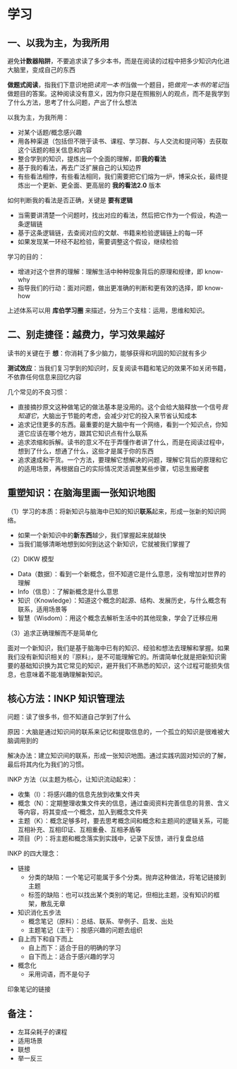 # 学习

## 一、以我为主，为我所用

避免**计数器陷阱**，不要追求读了多少本书，而是在阅读的过程中把多少知识内化进大脑里，变成自己的东西

**做题式阅读**，指我们下意识地把*读完一本书*当做一个题目，把*做完一本书的笔记*当做题目的答案。这种阅读没有意义，因为你只是在照搬别人的观点，而不是我学到了什么方法，思考了什么问题，产出了什么想法

以我为主，为我所用：
- 对某个话题/概念感兴趣
- 用各种渠道（包括但不限于读书、课程、学习群、与人交流和提问等）去获取这个话题的相关信息和内容
- 整合学到的知识，提炼出一个全面的理解，即**我的看法**
- 基于我的看法，再去广泛扩展自己的认知边界
- 有些看法相悖，有些看法相同，我们需要把它们熔为一炉，博采众长，最终提炼出一个更新、更全面、更高层的 **我的看法2.0** 版本

如何判断我的看法是否正确，关键是 **要有逻辑**

- 当需要讲清楚一个问题时，找出对应的看法，然后把它作为一个假设，构造一条逻辑链
- 基于这条逻辑链，去查阅对应的文献、书籍来检验逻辑链上的每一环
- 如果发现某一环经不起检验，需要调整这个假设，继续检验

学习的目的：

- 增进对这个世界的理解：理解生活中种种现象背后的原理和规律，即 know-why
- 指导我们的行动：面对问题，做出更准确的判断和更有效的选择，即 know-how

上述体系可以用 **库伯学习圈** 来描述，分为三个支柱：运用，思维和知识。

## 二、别走捷径：越费力，学习效果越好

读书的关键在于 **想**：你消耗了多少脑力，能够获得和巩固的知识就有多少

**测试效应**：当我们复习学到的知识时，反复阅读书籍和笔记的效果不如关闭书籍，不依靠任何信息来回忆内容

几个常见的不良习惯：

- 直接摘抄原文这种做笔记的做法基本是没用的。这个会给大脑释放一个信号*我知道它*，大脑出于节能的考虑，会减少对它的投入来节省认知成本
- 追求记住更多的东西。最重要的是大脑中有一个网络，看到一个知识点，你知道它应该在哪个地方，跟其它知识点有什么联系
- 追求浓缩和拆解。读书的意义不在于弄懂作者讲了什么，而是在阅读过程中，想到了什么，想通了什么，这些才是属于你的东西
- 追求速成和干货。一个方法，要理解它想解决的问题，理解它背后的原理和它的适用场景，再根据自己的实际情况灵活调整某些步骤，切忌生搬硬套

## 重塑知识：在脑海里画一张知识地图

（1）学习的本质：将新知识与脑海中已知的知识**联系**起来，形成一张新的知识网络。

- 如果一个新知识中的**新东西**越少，我们掌握起来就越快
- 当我们能够清晰地想到如何到达这个新知识，它就被我们掌握了

（2）DIKW 模型

- Data（数据）：看到一个新概念，但不知道它是什么意思，没有增加对世界的理解
- Info（信息）：了解新概念是什么意思
- 知识（Knowledge）：知道这个概念的起源、结构、发展历史，与什么概念有联系，适用场景等
- 智慧（Wisdom）：用这个概念去解析生活中的其他现象，学会了迁移应用

（3）追求正确理解而不是简单化

面对一个新知识，我们是基于脑海中已有的知识、经验和想法去理解和掌握。如果我们没有新知识相关的『原料』，是不可能理解它的。所谓简单化就是把新知识需要的基础知识换为其它常见的知识，避开我们不熟悉的知识，这个过程可能损失信息，也意味着不能准确理解新知识。

## 核心方法：INKP 知识管理法

问题：读了很多书，但不知道自己学到了什么

原因：大脑是通过知识间的联系来记忆和提取信息的，一个孤立的知识是很难被大脑调用到的

解决办法：建立知识间的联系，形成一张知识地图。通过实践巩固对知识的了解，最后将其内化为我们的习惯。

INKP 方法（以主题为核心，让知识流动起来）：

- 收集（I）：将感兴趣的信息先放到收集文件夹
- 概念（N）：定期整理收集文件夹的信息，通过查阅资料完善信息的背景、含义等内容，将其变成一个概念，加入到概念文件夹
- 主题（K）：概念足够多时，要去思考概念间和概念和主题间的逻辑关系，可能互相补充、互相印证、互相重叠、互相矛盾等
- 项目（P）：将主题和概念落实到实践中，记录下反馈，进行复盘总结

INKP 的四大理念：

- 链接
  - 分类的缺陷：一个笔记可能属于多个分类。抛弃这种做法，将笔记链接到主题
  - 标签的缺陷：也可以找出某个类别的笔记，但相比主题，没有知识的框架，散乱无章
- 知识消化五步法
  - 概念笔记（原料）：总结、联系、举例子、启发、出处
  - 主题笔记（主干）：按感兴趣的问题去组织
- 自上而下和自下而上
  - 自上而下：适合于目的明确的学习
  - 自下而上：适合于感兴趣的学习
- 概念化
  - 采用词语，而不是句子

印象笔记的链接

## 备注：

- 左耳朵耗子的课程
- 适用场景
- 联想
- 举一反三
